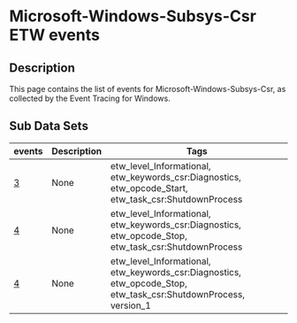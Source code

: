 # Microsoft-Windows-Subsys-Csr ETW events

## Description
This page contains the list of events for Microsoft-Windows-Subsys-Csr, as collected by the Event Tracing for Windows.

## Sub Data Sets
|events|Description|Tags|
|---|---|---|
|[3](events/event-3.md)|None|etw_level_Informational, etw_keywords_csr:Diagnostics, etw_opcode_Start, etw_task_csr:ShutdownProcess|
|[4](events/event-4.md)|None|etw_level_Informational, etw_keywords_csr:Diagnostics, etw_opcode_Stop, etw_task_csr:ShutdownProcess|
|[4](events/event-4_v1.md)|None|etw_level_Informational, etw_keywords_csr:Diagnostics, etw_opcode_Stop, etw_task_csr:ShutdownProcess, version_1|
